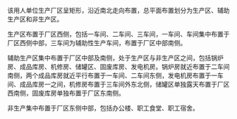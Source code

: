 该用人单位生产厂区呈矩形，沿近南北走向布置，总平面布置划分为生产区、辅助生产区和非生产区。

生产区布置于厂区西侧，包括一车间、二车间、三车间，一车间、车间集中布置于厂区西侧中部，三车间为辅助性生产车间，布置于厂区中部南侧。

辅助生产区集中布置于厂区中部及南侧，处于生产区与非生产区之间，包括锅炉房、成品库房、机修房、储罐区、固废库房、发电机房。锅炉房就近布置于二车间南侧，两个成品库房就近平行布置于一车间、二车间东侧，发电机房布置于一车间、成品库房一之间，机修房布置于三车间外东北侧，储罐区单独露天布置于厂区西南侧，固废库房单独布置于厂区东南侧。

非生产集中布置于厂区东侧中部，包括办公楼、职工食堂、职工宿舍。
